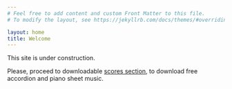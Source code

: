 ```yaml
---
# Feel free to add content and custom Front Matter to this file.
# To modify the layout, see https://jekyllrb.com/docs/themes/#overriding-theme-defaults

layout: home
title: Welcome
---
```


This site is under construction.

Please, proceed to downloadable [scores section](scores),
to download free accordion and piano sheet music.
